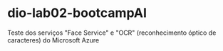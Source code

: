 # dio-lab02-bootcampAI
Teste dos serviços "Face Service" e "OCR" (reconhecimento óptico de caracteres) do Microsoft Azure
